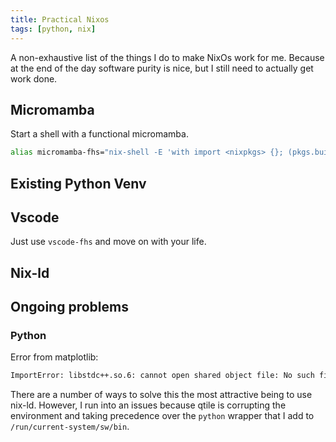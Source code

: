 ```yaml
---
title: Practical Nixos
tags: [python, nix]
---
```


A non-exhaustive list of the things I do to make NixOs work for me.
Because at the end of the day software purity is nice,
but I still need to actually get work done.

## Micromamba

Start a shell with a functional micromamba.

```sh
alias micromamba-fhs="nix-shell -E 'with import <nixpkgs> {}; (pkgs.buildFHSUserEnv {name = \"fhs\"; runScript=\"zsh\";}).env'"
```

## Existing Python Venv

[ref]: (https://nixos.org/manual/nixpkgs/stable/#how-to-consume-python-modules-using-pip-in-a-virtual-environment-like-i-am-used-to-on-other-operating-systems)

## Vscode

Just use `vscode-fhs` and move on with your life.

## Nix-ld


## Ongoing problems

### Python

Error from matplotlib:

```txt
ImportError: libstdc++.so.6: cannot open shared object file: No such file or directory
```

There are a number of ways to solve this the most attractive being to use nix-ld.
However, I run into an issues because qtile is corrupting the environment 
and taking precedence over the `python` wrapper that I add to `/run/current-system/sw/bin`.



